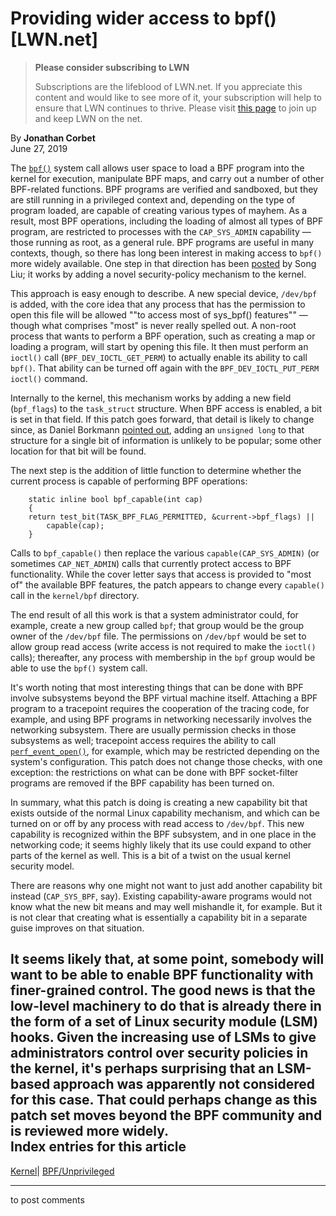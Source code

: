 # Providing wider access to bpf() [LWN.net]

> **Please consider subscribing to LWN**
> 
> Subscriptions are the lifeblood of LWN.net. If you appreciate this content and would like to see more of it, your subscription will help to ensure that LWN continues to thrive. Please visit [this page](/Promo/nst-nag1/subscribe) to join up and keep LWN on the net. 

By **Jonathan Corbet**  
June 27, 2019 

The [`bpf()`](http://man7.org/linux/man-pages/man2/bpf.2.html) system call allows user space to load a BPF program into the kernel for execution, manipulate BPF maps, and carry out a number of other BPF-related functions. BPF programs are verified and sandboxed, but they are still running in a privileged context and, depending on the type of program loaded, are capable of creating various types of mayhem. As a result, most BPF operations, including the loading of almost all types of BPF program, are restricted to processes with the `CAP_SYS_ADMIN` capability — those running as root, as a general rule. BPF programs are useful in many contexts, though, so there has long been interest in making access to `bpf()` more widely available. One step in that direction has been [posted](/ml/netdev/20190625182303.874270-1-songliubraving@fb.com/) by Song Liu; it works by adding a novel security-policy mechanism to the kernel. 

This approach is easy enough to describe. A new special device, `/dev/bpf` is added, with the core idea that any process that has the permission to open this file will be allowed ""to access most of sys_bpf() features"" — though what comprises "most" is never really spelled out. A non-root process that wants to perform a BPF operation, such as creating a map or loading a program, will start by opening this file. It then must perform an `ioctl()` call (`BPF_DEV_IOCTL_GET_PERM`) to actually enable its ability to call `bpf()`. That ability can be turned off again with the `BPF_DEV_IOCTL_PUT_PERM` `ioctl()` command. 

Internally to the kernel, this mechanism works by adding a new field (`bpf_flags`) to the `task_struct` structure. When BPF access is enabled, a bit is set in that field. If this patch goes forward, that detail is likely to change since, as Daniel Borkmann [pointed out](/ml/netdev/9bc166ca-1ef0-ee1e-6306-6850d4008174@iogearbox.net/), adding an `unsigned long` to that structure for a single bit of information is unlikely to be popular; some other location for that bit will be found. 

The next step is the addition of little function to determine whether the current process is capable of performing BPF operations: 
    
    
        static inline bool bpf_capable(int cap)
        {
    	return test_bit(TASK_BPF_FLAG_PERMITTED, &current->bpf_flags) ||
    	    capable(cap);
        }
    

Calls to `bpf_capable()` then replace the various `capable(CAP_SYS_ADMIN)` (or sometimes `CAP_NET_ADMIN`) calls that currently protect access to BPF functionality. While the cover letter says that access is provided to "most of" the available BPF features, the patch appears to change every `capable()` call in the `kernel/bpf` directory. 

The end result of all this work is that a system administrator could, for example, create a new group called `bpf`; that group would be the group owner of the `/dev/bpf` file. The permissions on `/dev/bpf` would be set to allow group read access (write access is not required to make the `ioctl()` calls); thereafter, any process with membership in the `bpf` group would be able to use the `bpf()` system call. 

It's worth noting that most interesting things that can be done with BPF involve subsystems beyond the BPF virtual machine itself. Attaching a BPF program to a tracepoint requires the cooperation of the tracing code, for example, and using BPF programs in networking necessarily involves the networking subsystem. There are usually permission checks in those subsystems as well; tracepoint access requires the ability to call [`perf_event_open()`](http://man7.org/linux/man-pages/man2/perf_event_open.2.html), for example, which may be restricted depending on the system's configuration. This patch does not change those checks, with one exception: the restrictions on what can be done with BPF socket-filter programs are removed if the BPF capability has been turned on. 

In summary, what this patch is doing is creating a new capability bit that exists outside of the normal Linux capability mechanism, and which can be turned on or off by any process with read access to `/dev/bpf`. This new capability is recognized within the BPF subsystem, and in one place in the networking code; it seems highly likely that its use could expand to other parts of the kernel as well. This is a bit of a twist on the usual kernel security model. 

There are reasons why one might not want to just add another capability bit instead (`CAP_SYS_BPF`, say). Existing capability-aware programs would not know what the new bit means and may well mishandle it, for example. But it is not clear that creating what is essentially a capability bit in a separate guise improves on that situation. 

It seems likely that, at some point, somebody will want to be able to enable BPF functionality with finer-grained control. The good news is that the low-level machinery to do that is already there in the form of a set of Linux security module (LSM) hooks. Given the increasing use of LSMs to give administrators control over security policies in the kernel, it's perhaps surprising that an LSM-based approach was apparently not considered for this case. That could perhaps change as this patch set moves beyond the BPF community and is reviewed more widely.  
Index entries for this article  
---  
[Kernel](/Kernel/Index)| [BPF/Unprivileged](/Kernel/Index#BPF-Unprivileged)  
  


* * *

to post comments 

